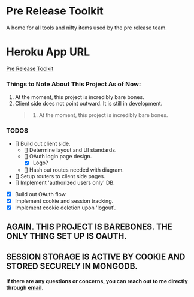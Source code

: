 # Pre Release Toolkit

A home for all tools and nifty items used by the pre release team.

# Heroku App URL

[Pre Release Toolkit](https://murmuring-bastion-29031.herokuapp.com/)

### Things to Note About This Project As of Now:

1. At the moment, this project is incredibly bare bones.
2. Client side does not point outward. It is still in development.
   > 1. At the moment, this project is incredibly bare bones.

### TODOS

* [] Build out client side.
  * [] Determine layout and UI standards.
  * [] OAuth login page design.
    * [x] Logo?
  * [] Hash out routes needed with diagram.
* [] Setup routers to client side pages.
* [] Implement 'authorized users only' DB.
* [x] Build out OAuth flow.
* [x] Implement cookie and session tracking.
* [x] Implement cookie deletion upon 'logout'.

## AGAIN. THIS PROJECT IS BAREBONES. THE ONLY THING SET UP IS OAUTH.

## SESSION STORAGE IS ACTIVE BY COOKIE AND STORED SECURELY IN MONGODB.

#### If there are any questions or concerns, you can reach out to me directly through [email](mailto:sabeyfox@gmail.com).

